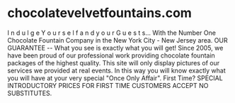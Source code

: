 # chocolatevelvetfountains.com
I n d u l g e   Y o u r s e l f   a n d   y o u r   G u e s t s...  With  the  Number  One Chocolate Fountain Company in the New York City - New Jersey area.     OUR GUARANTEE -- What you see is exactly what you will get!       Since 2005, we have been proud of our professional work providing chocolate fountain packages of the highest quality. This site will only display pictures of our services we provided at real events.                          In this way you will know exactly what you will have at your very special                                                              "Once Only Affair".                   First Time? SPECIAL INTRODUCTORY PRICES FOR FIRST TIME CUSTOMERS   ACCEPT NO SUBSTITUTES.
